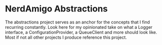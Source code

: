 # NerdAmigo Abstractions

The abstractions project serves as an anchor for the concepts that I find recurring constantly. Look here for my opinionated take on what a Logger interface, a ConfigurationProvider, a QueueClient and more should look like. Most if not all other projects I produce reference this project.
